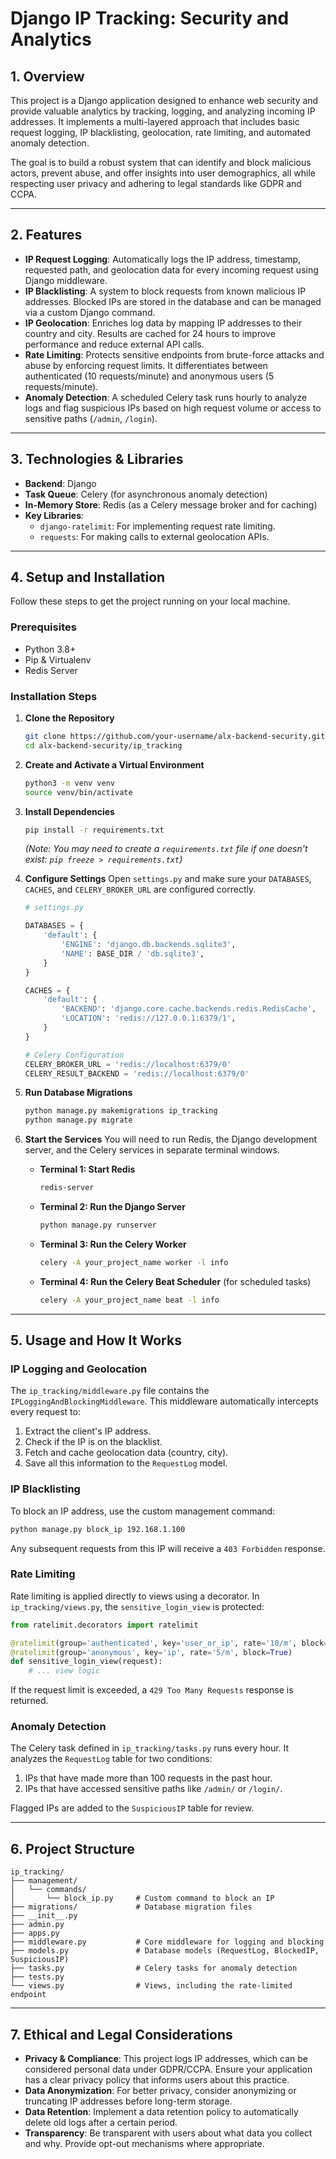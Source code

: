 # Django IP Tracking: Security and Analytics

## 1. Overview

This project is a Django application designed to enhance web security and provide valuable analytics by tracking, logging, and analyzing incoming IP addresses. It implements a multi-layered approach that includes basic request logging, IP blacklisting, geolocation, rate limiting, and automated anomaly detection.

The goal is to build a robust system that can identify and block malicious actors, prevent abuse, and offer insights into user demographics, all while respecting user privacy and adhering to legal standards like GDPR and CCPA.

---

## 2. Features

*   **IP Request Logging**: Automatically logs the IP address, timestamp, requested path, and geolocation data for every incoming request using Django middleware.
*   **IP Blacklisting**: A system to block requests from known malicious IP addresses. Blocked IPs are stored in the database and can be managed via a custom Django command.
*   **IP Geolocation**: Enriches log data by mapping IP addresses to their country and city. Results are cached for 24 hours to improve performance and reduce external API calls.
*   **Rate Limiting**: Protects sensitive endpoints from brute-force attacks and abuse by enforcing request limits. It differentiates between authenticated (10 requests/minute) and anonymous users (5 requests/minute).
*   **Anomaly Detection**: A scheduled Celery task runs hourly to analyze logs and flag suspicious IPs based on high request volume or access to sensitive paths (`/admin`, `/login`).

---

## 3. Technologies & Libraries

*   **Backend**: Django
*   **Task Queue**: Celery (for asynchronous anomaly detection)
*   **In-Memory Store**: Redis (as a Celery message broker and for caching)
*   **Key Libraries**:
    *   `django-ratelimit`: For implementing request rate limiting.
    *   `requests`: For making calls to external geolocation APIs.

---

## 4. Setup and Installation

Follow these steps to get the project running on your local machine.

### Prerequisites

*   Python 3.8+
*   Pip & Virtualenv
*   Redis Server

### Installation Steps

1.  **Clone the Repository**
    ```bash
    git clone https://github.com/your-username/alx-backend-security.git
    cd alx-backend-security/ip_tracking
    ```

2.  **Create and Activate a Virtual Environment**
    ```bash
    python3 -m venv venv
    source venv/bin/activate
    ```

3.  **Install Dependencies**
    ```bash
    pip install -r requirements.txt
    ```
    *(Note: You may need to create a `requirements.txt` file if one doesn't exist: `pip freeze > requirements.txt`)*

4.  **Configure Settings**
    Open `settings.py` and make sure your `DATABASES`, `CACHES`, and `CELERY_BROKER_URL` are configured correctly.

    ```python
    # settings.py

    DATABASES = {
        'default': {
            'ENGINE': 'django.db.backends.sqlite3',
            'NAME': BASE_DIR / 'db.sqlite3',
        }
    }

    CACHES = {
        'default': {
            'BACKEND': 'django.core.cache.backends.redis.RedisCache',
            'LOCATION': 'redis://127.0.0.1:6379/1',
        }
    }

    # Celery Configuration
    CELERY_BROKER_URL = 'redis://localhost:6379/0'
    CELERY_RESULT_BACKEND = 'redis://localhost:6379/0'
    ```

5.  **Run Database Migrations**
    ```bash
    python manage.py makemigrations ip_tracking
    python manage.py migrate
    ```

6.  **Start the Services**
    You will need to run Redis, the Django development server, and the Celery services in separate terminal windows.

    *   **Terminal 1: Start Redis**
        ```bash
        redis-server
        ```

    *   **Terminal 2: Run the Django Server**
        ```bash
        python manage.py runserver
        ```

    *   **Terminal 3: Run the Celery Worker**
        ```bash
        celery -A your_project_name worker -l info
        ```

    *   **Terminal 4: Run the Celery Beat Scheduler** (for scheduled tasks)
        ```bash
        celery -A your_project_name beat -l info
        ```

---

## 5. Usage and How It Works

### IP Logging and Geolocation

The `ip_tracking/middleware.py` file contains the `IPLoggingAndBlockingMiddleware`. This middleware automatically intercepts every request to:
1.  Extract the client's IP address.
2.  Check if the IP is on the blacklist.
3.  Fetch and cache geolocation data (country, city).
4.  Save all this information to the `RequestLog` model.

### IP Blacklisting

To block an IP address, use the custom management command:
```bash
python manage.py block_ip 192.168.1.100
```
Any subsequent requests from this IP will receive a `403 Forbidden` response.

### Rate Limiting

Rate limiting is applied directly to views using a decorator. In `ip_tracking/views.py`, the `sensitive_login_view` is protected:
```python
from ratelimit.decorators import ratelimit

@ratelimit(group='authenticated', key='user_or_ip', rate='10/m', block=True)
@ratelimit(group='anonymous', key='ip', rate='5/m', block=True)
def sensitive_login_view(request):
    # ... view logic
```
If the request limit is exceeded, a `429 Too Many Requests` response is returned.

### Anomaly Detection

The Celery task defined in `ip_tracking/tasks.py` runs every hour. It analyzes the `RequestLog` table for two conditions:
1.  IPs that have made more than 100 requests in the past hour.
2.  IPs that have accessed sensitive paths like `/admin/` or `/login/`.

Flagged IPs are added to the `SuspiciousIP` table for review.

---

## 6. Project Structure

```
ip_tracking/
├── management/
│   └── commands/
│       └── block_ip.py     # Custom command to block an IP
├── migrations/             # Database migration files
├── __init__.py
├── admin.py
├── apps.py
├── middleware.py           # Core middleware for logging and blocking
├── models.py               # Database models (RequestLog, BlockedIP, SuspiciousIP)
├── tasks.py                # Celery tasks for anomaly detection
├── tests.py
└── views.py                # Views, including the rate-limited endpoint
```

---

## 7. Ethical and Legal Considerations

*   **Privacy & Compliance**: This project logs IP addresses, which can be considered personal data under GDPR/CCPA. Ensure your application has a clear privacy policy that informs users about this practice.
*   **Data Anonymization**: For better privacy, consider anonymizing or truncating IP addresses before long-term storage.
*   **Data Retention**: Implement a data retention policy to automatically delete old logs after a certain period.
*   **Transparency**: Be transparent with users about what data you collect and why. Provide opt-out mechanisms where appropriate.
